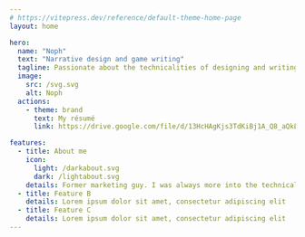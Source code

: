 ```yaml
---
# https://vitepress.dev/reference/default-theme-home-page
layout: home

hero:
  name: "Noph"
  text: "Narrative design and game writing"
  tagline: Passionate about the technicalities of designing and writing for interactive experiences
  image:
    src: /svg.svg
    alt: Noph
  actions:
    - theme: brand
      text: My résumé
      link: https://drive.google.com/file/d/13HcHAgKjs3TdKiBj1A_Q8_aQkLW9hxai/view?usp=drive_link

features:
  - title: About me
    icon: 
      light: /darkabout.svg
      dark: /lightabout.svg
    details: Former marketing guy. I was always more into the technical side of writing (learning about story structures, developing theme, etc.) than getting into the knitty-gritty part of it ; discovering video games in my mid-20s and specifically narrative design a few years thereafter allowed me to combinbe my interest in digital tools and systems with the experience of writing stories.
  - title: Feature B
    details: Lorem ipsum dolor sit amet, consectetur adipiscing elit
  - title: Feature C
    details: Lorem ipsum dolor sit amet, consectetur adipiscing elit
---
```


